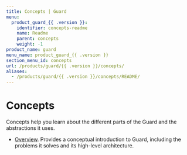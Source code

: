 ```yaml
---
title: Concepts | Guard
menu:
  product_guard_{{ .version }}:
    identifier: concepts-readme
    name: Readme
    parent: concepts
    weight: -1
product_name: guard
menu_name: product_guard_{{ .version }}
section_menu_id: concepts
url: /products/guard/{{ .version }}/concepts/
aliases:
  - /products/guard/{{ .version }}/concepts/README/
---
```


# Concepts

Concepts help you learn about the different parts of the Guard and the abstractions it uses.

- [Overview](/docs/concepts/overview.md). Provides a conceptual introduction to Guard, including the problems it solves and its high-level architecture.
